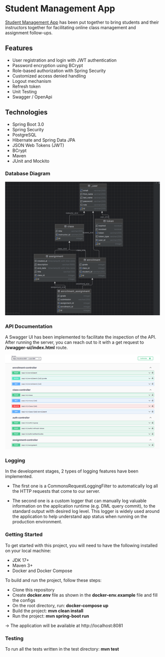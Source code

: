 # Student Management App

[Student Management App](https://github.com/cico643/spring-student-management-app) has been put together to bring students and their instructors together for facilitating online class management and assignment follow-ups.

## Features
* User registration and login with JWT authentication
* Password encryption using BCrypt
* Role-based authorization with Spring Security
* Customized access denied handling
* Logout mechanism
* Refresh token
* Unit Testing
* Swagger / OpenApi

## Technologies
* Spring Boot 3.0
* Spring Security
* PostgreSQL
* Hibernate and Spring Data JPA
* JSON Web Tokens (JWT)
* BCrypt
* Maven
* JUnit and Mockito

### Database Diagram

<p align="center">
    <img src="photos/database-diagram.png" />
</p>

### API Documentation

A Swagger UI has been implemented to facilitate the inspection of the API. After running the server, you can reach out to it with a get request to **/swagger-ui/index.html** route.

<p align="center">
    <img src="photos/swagger.png" />
</p>

### Logging

In the development stages, 2 types of logging features have been implemented.

- The first one is a CommonsRequestLoggingFilter to automatically log all the HTTP requests that come to our server.

- The second one is a custom logger that can manually log valuable information on the application runtime (e.g. DML query commit), to the standard output with desired log level. This logger is widely used around the application to help understand app status when running on the production environment.

### Getting Started
To get started with this project, you will need to have the following installed on your local machine:

* JDK 17+
* Maven 3+
* Docker and Docker Compose

To build and run the project, follow these steps:

* Clone this repository
* Create **docker.env** file as shown in the **docker-env.example** file and fill the configs
* On the root directory, run: **docker-compose up**
* Build the project: **mvn clean install**
* Run the project: **mvn spring-boot run**

-> The application will be available at http://localhost:8081

### Testing

To run all the tests written in the test directory: **mvn test**
